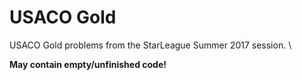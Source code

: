 # USACO Gold
USACO Gold problems from the StarLeague Summer 2017 session. \

**May contain empty/unfinished code!**
